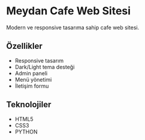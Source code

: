 # Meydan Cafe Web Sitesi

Modern ve responsive tasarıma sahip cafe web sitesi.

## Özellikler

- Responsive tasarım
- Dark/Light tema desteği
- Admin paneli
- Menü yönetimi
- İletişim formu


## Teknolojiler

- HTML5
- CSS3
- PYTHON
